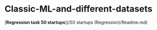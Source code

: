 # Classic-ML-and-different-datasets
[**Regression task 50 startups**](/50 startups (Regression)/Readme.md)
